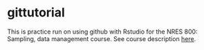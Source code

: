 # gittutorial
This is practice run on using github with Rstudio for the NRES 800: Sampling, data management course. See course description [here](https://bulletin.unl.edu/courses/NRES/800).  


